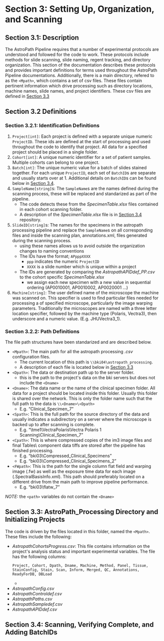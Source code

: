 # Section 3: Setting Up, Organization, and Scanning
## Section 3.1: Description
The AstroPath Pipeline requires that a number of experimental protocols are understood and followed for the code to work. These protocols include methods for slide scanning, slide naming, regent tracking, and directory organization. This section of the documentation describes these protocols and provides important definitions for terms used throughout the AstroPath Pipeline documentations. Additionally, there is a main directory, refered to as the ```<Mpath>```, which contains a set of csv files. These files contain pertinent information which drive processing such as directory locations, machine names, slide names, and project identifiers. These csv files are defined in [Section 3.3](#section-33-astropathprocessing-directory-and-initializing-projects "Title")

## Section 3.2 Definitions
### Section 3.2.1: Identification Definitions
1. ```Project[int]```: Each project is defined with a separate unique numeric ```ProjectID```. These ids are defined at the start of processing and used throughout the code to identify that project. All data for a specified project should be placed in a single folder. 
2. ```Cohort[int]```: A unique numeric identifier for a set of patient samples. Multiple cohorts can belong to one project.
3. ```Batch[int]```: The unique numeric value for a batch of slides stained together. For each unique ```ProjectID```, each set of ```BatchID```s are separate and usually starts over at 1. Additional details on ```BatchID```s can be found below in [Section 3.4](#section-34-scanning-verifying-complete-and-adding-batchids "Title").
4. ```SampleName[string]```s: The ```SampleName```s are the names defined during the scanning process, these will be replaced and standarized as part of the pipeline. 
   - The code detects these from the *SpecimenTable.xlsx* files contained in each cohort scanning folder. 
   - A description of the *SpecimenTable.xlsx* file is in [Section 3.4](#section-34-scanning-verifying-complete-and-adding-batchids "Title") repository.
5. ```SlideID[string]```s: The names for the specimens in the astropath processing pipeline and replace the ```SampleName```s on all corresponding files and inside the scanning plan, annotations.xml, files generated during the scanning process.
   - using these names allows us to avoid outside the organization changes to naming conventions
   - The IDs have the format; ```APpppXXXX```
     - ```ppp``` indicates the numeric ```ProjectID```
     - ```XXXX``` is a slide number which is unique within a project
   - The IDs are generated by comparing the *AstropathAPIDdef_PP.csv* to the cohort specific *SpecimenTable.xlsx*
     - we assign each new specimen with a new value in sequential ordering (AP0010001, AP0010002, AP0020001 …) 
6. ```Machine[string]```: The user defined name of the microscope the machine was scanned on. This specifier is used to find particular files needed for processing a of specified microscope, particularly the image warping parameters. Traditionally the microscopes are named with a three letter location specifier, followed by the machine type (Polaris, Vectra3), then underscore and a numeric value. (E.g. JHUVectra3_1).

### Section 3.2.2: Path Definitions
The file path structures have been standarized and are described below.
- ```<Mpath>```: The main path for all the astropath processing *.csv* configuration files.
  - The current location of this path is ```\\bki04\astropath_processing```.
  - A description of each file is located below in [Section 3.3](#section-33-astropathprocessing-directory-and-initializing-projects "Title")
- ```<Dpath>```: The data or destination path up to the server folder.
  - this is the path to the project's data on the bki servers but does not include the ```<Dname>```
- ```<Dname>```: The data name or the name of the clinical specimen folder. All data for a project should be located inside this folder. Usually this folder is shared over the network. This is only the folder name such that the full path to the data is ```\\<Dname>\<Dpath>```
  - E.g. “Clinical_Specimen_7” 
- ```<Spath>```: This is the full path for the source directory of the data and usually indicates a subdirectory on a server where the microscope is backed up to after scanning is complete.
  -  E.g. “\\tme1\VectraPolaris\Vectra Polaris 1 Scanning\Clinical_Specimen_7” 
- ```<Cpath>```: This is where compressed copies of the im3 image files and final Tables\ component data tiffs are stored after the pipeline has finished processing. 
  -	E.g. “bki03\Compressed_Clinical_Specimens”
  -	E.g. “bki03\Compressed_Clinical_Specimens_2”
- ```<FWpath>```: This is the path for the single column flat field and warping image (.fw) as well as the exposure time data for each image (.SpectralBasisInfo.xml). This path should preferably located on a different drive from the main path to improve pipeline performance. 
   - E.g. “bki03\flatw_7”

*NOTE:* the ```<path>``` variables do not contain the ```<Dname>```

## Section 3.3: AstroPath_Processing Directory and Initializing Projects
The code is driven by the files located in this folder, named the ```<Mpath>```. These files include the following:
- *AstropathCohortsProgress.csv*: This file contains information on the project's analysis status and important experimental variables. The file has the following columns:
  ```
  Project, Cohort, Dpath, Dname, Machine, Method, Panel, Tissue, StainConfig, Stain, Scan, Inform, Merged, QC, Annotations, ReadyForDB, DBLoad
  ```
  - 
- *AstropathConfig.csv*
- *AstropathControldef.csv*
- *AstropathPaths.csv*
- *AstropathSampledef.csv*
- *AstropathAPIDdef.csv*

## Section 3.4: Scanning, Verifying Complete, and Adding BatchIDs

